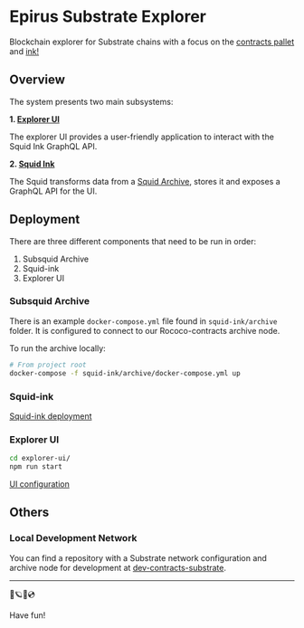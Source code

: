 # Epirus Substrate Explorer

Blockchain explorer for Substrate chains with a focus on the [contracts pallet](https://github.com/paritytech/substrate/tree/master/frame/contracts) and [ink!](https://ink.substrate.io/)

## Overview

The system presents two main subsystems:

**1. [Explorer UI](explorer-ui/)**

The explorer UI provides a user-friendly application to interact with the Squid Ink GraphQL API.

**2. [Squid Ink](squid-ink/)**

The Squid transforms data from a [Squid Archive](https://docs.subsquid.io/docs/archives/how-to-launch-a-squid-archive), stores it and exposes a GraphQL API for the UI.

## Deployment

There are three different components that need to be run in order:
1. Subsquid Archive
2. Squid-ink
3. Explorer UI

### Subsquid Archive
There is an example `docker-compose.yml` file found in `squid-ink/archive` folder. It is configured to connect to our Rococo-contracts archive node.

To run the archive locally:
```bash
# From project root
docker-compose -f squid-ink/archive/docker-compose.yml up
```

### Squid-ink
[Squid-ink deployment](./squid-ink/README.md#deployment)

### Explorer UI
```bash
cd explorer-ui/
npm run start
```

[UI configuration](./explorer-ui/README.md#configuration)

## Others

### Local Development Network

You can find a repository with a Substrate network configuration and archive node for development at [dev-contracts-substrate](https://github.com/web3labs/dev-contracts-substrate).

---

💫🪐✨💿

Have fun!
